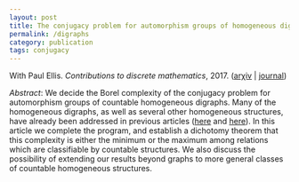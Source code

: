 ```yaml
---
layout: post
title: The conjugacy problem for automorphism groups of homogeneous digraphs
permalink: /digraphs
category: publication
tags: conjugacy
---
```


With Paul Ellis. *Contributions to discrete mathematics*, 2017. ([ar&chi;iv](http://arxiv.org/abs/1509.04222) \| [journal](http://cdm.ucalgary.ca/cdm/index.php/cdm/article/view/574))<!--more-->

*Abstract*: We decide the Borel complexity of the conjugacy problem for automorphism groups of countable homogeneous digraphs. Many of the homogeneous digraphs, as well as several other homogeneous structures, have already been addressed in previous articles ([here](/summer) and [here](/conjugacy)). In this article we complete the program, and establish a dichotomy theorem that this complexity is either the minimum or the maximum among relations which are classifiable by countable structures. We also discuss the possibility of extending our results beyond graphs to more general classes of countable homogeneous structures.
